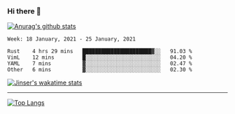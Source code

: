 ### Hi there 👋

[![Anurag's github stats](https://github-readme-stats.vercel.app/api?username=jinserrr&show_icons=true)](https://github.com/anuraghazra/github-readme-stats)


<!--START_SECTION:waka-->
```text
Week: 18 January, 2021 - 25 January, 2021

Rust    4 hrs 29 mins   ██████████████████████▓░░   91.03 % 
VimL    12 mins         █░░░░░░░░░░░░░░░░░░░░░░░░   04.20 % 
YAML    7 mins          ▓░░░░░░░░░░░░░░░░░░░░░░░░   02.47 % 
Other   6 mins          ▓░░░░░░░░░░░░░░░░░░░░░░░░   02.30 % 
```
<!--END_SECTION:waka-->

[![Jinser's wakatime stats](https://github-readme-stats.vercel.app/api/wakatime?username=jinser)](https://github.com/anuraghazra/github-readme-stats)

***

[![Top Langs](https://github-readme-stats.vercel.app/api/top-langs/?username=jinserrr)](https://github.com/anuraghazra/github-readme-stats)
